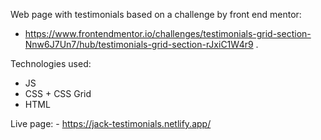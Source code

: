 Web page with testimonials based on a challenge by front end mentor: 
  - https://www.frontendmentor.io/challenges/testimonials-grid-section-Nnw6J7Un7/hub/testimonials-grid-section-rJxiC1W4r9 .

Technologies used: 
  - JS
  - CSS + CSS Grid
  - HTML
  
  Live page:
    - https://jack-testimonials.netlify.app/

